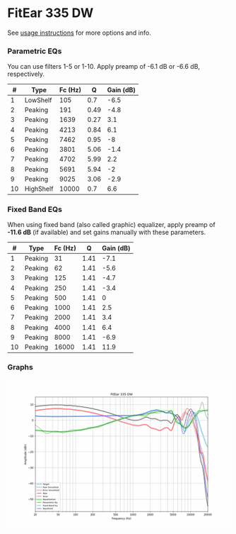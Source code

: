 # FitEar 335 DW
See [usage instructions](https://github.com/jaakkopasanen/AutoEq#usage) for more options and info.

### Parametric EQs
You can use filters 1-5 or 1-10. Apply preamp of -6.1 dB or -6.6 dB, respectively.

|   # | Type      |   Fc (Hz) |    Q |   Gain (dB) |
|-----|-----------|-----------|------|-------------|
|   1 | LowShelf  |       105 | 0.7  |        -6.5 |
|   2 | Peaking   |       191 | 0.49 |        -4.8 |
|   3 | Peaking   |      1639 | 0.27 |         3.1 |
|   4 | Peaking   |      4213 | 0.84 |         6.1 |
|   5 | Peaking   |      7462 | 0.95 |        -8   |
|   6 | Peaking   |      3801 | 5.06 |        -1.4 |
|   7 | Peaking   |      4702 | 5.99 |         2.2 |
|   8 | Peaking   |      5691 | 5.94 |        -2   |
|   9 | Peaking   |      9025 | 3.06 |        -2.9 |
|  10 | HighShelf |     10000 | 0.7  |         6.6 |

### Fixed Band EQs
When using fixed band (also called graphic) equalizer, apply preamp of **-11.6 dB** (if available) and set gains manually with these parameters.

|   # | Type    |   Fc (Hz) |    Q |   Gain (dB) |
|-----|---------|-----------|------|-------------|
|   1 | Peaking |        31 | 1.41 |        -7.1 |
|   2 | Peaking |        62 | 1.41 |        -5.6 |
|   3 | Peaking |       125 | 1.41 |        -4.7 |
|   4 | Peaking |       250 | 1.41 |        -3.4 |
|   5 | Peaking |       500 | 1.41 |         0   |
|   6 | Peaking |      1000 | 1.41 |         2.5 |
|   7 | Peaking |      2000 | 1.41 |         3.4 |
|   8 | Peaking |      4000 | 1.41 |         6.4 |
|   9 | Peaking |      8000 | 1.41 |        -6.9 |
|  10 | Peaking |     16000 | 1.41 |        11.9 |

### Graphs
![](./FitEar%20335%20DW.png)
